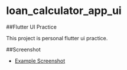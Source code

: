 # loan_calculator_app_ui

##Flutter UI Practice

This project is personal flutter ui practice. 

##Screenshot
- [Example Screenshot](images/Screenshot_20210919-141341.png)

